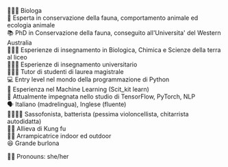 
<!--
**Astelen/Astelen** is a ✨ _special_ ✨ repository because its `README.md` (this file) appears on your GitHub profile.

Here are some ideas to get you started:

- 🔭 I’m currently working on ...
- 🌱 I’m currently learning ...
- 👯 I’m looking to collaborate on ...
- 🤔 I’m looking for help with ...
- 💬 Ask me about ...
- 📫 How to reach me: ...
- 😄 Pronouns: ...
- ⚡ Fun fact: ...
-->

👩🏽‍🔬 Biologa <br>
🦘 Esperta in conservazione della fauna, comportamento animale ed ecologia animale<br>
📚 PhD in Conservazione della fauna, conseguito all'Universita' del Western Australia<br>
👩🏽‍🏫 Esperienze di insegnamento in Biologica, Chimica e Scienze della terra al liceo<br>
👩🏼‍🎓 Esperienze di insegnamento universitario<br>
👩🏼‍💻 Tutor di studenti di laurea magistrale<br>
💻 Entry level nel mondo della programmazione di Python<br>
🚗 Esperienza nel Machine Learning (Scit_kit learn)<br>
🚙 Attualmente impegnata nello studio di TensorFlow, PyTorch, NLP<br>
🗣️ Italiano (madrelingua), Inglese (fluente)<br>
🎷🥁🎻🎸 Sassofonista, batterista (pessima violoncellista, chitarrista autodidatta)<br>
🥋🐼 Allieva di Kung fu<br>
🧗‍♀️ Arrampicatrice indoor ed outdoor<br>
😆 Grande burlona<br>

💃🏼 Pronouns: she/her
